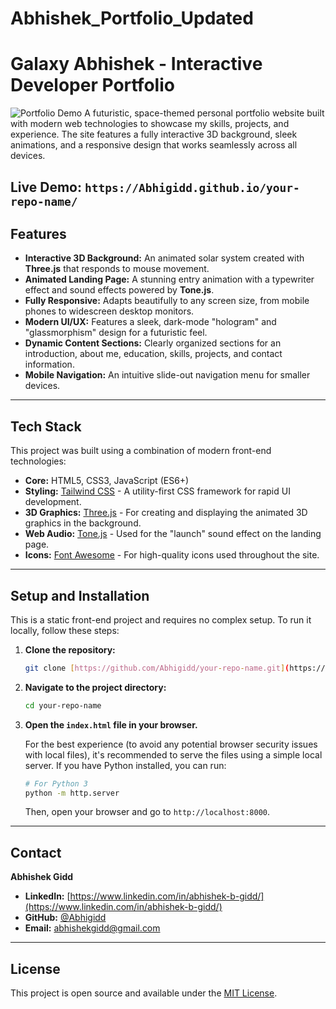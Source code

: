# Abhishek_Portfolio_Updated

#  Galaxy Abhishek - Interactive Developer Portfolio

![Portfolio Demo](https://placehold.co/800x400/10101b/00ffff?text=Add+a+GIF+of+your+portfolio+here!)
A futuristic, space-themed personal portfolio website built with modern web technologies to showcase my skills, projects, and experience. The site features a fully interactive 3D background, sleek animations, and a responsive design that works seamlessly across all devices.

**Live Demo:** `https://Abhigidd.github.io/your-repo-name/`
---

##  Features

* **Interactive 3D Background:** An animated solar system created with **Three.js** that responds to mouse movement.
* **Animated Landing Page:** A stunning entry animation with a typewriter effect and sound effects powered by **Tone.js**.
* **Fully Responsive:** Adapts beautifully to any screen size, from mobile phones to widescreen desktop monitors.
* **Modern UI/UX:** Features a sleek, dark-mode "hologram" and "glassmorphism" design for a futuristic feel.
* **Dynamic Content Sections:** Clearly organized sections for an introduction, about me, education, skills, projects, and contact information.
* **Mobile Navigation:** An intuitive slide-out navigation menu for smaller devices.

---

##  Tech Stack

This project was built using a combination of modern front-end technologies:

* **Core:** HTML5, CSS3, JavaScript (ES6+)
* **Styling:** [Tailwind CSS](https://tailwindcss.com/) - A utility-first CSS framework for rapid UI development.
* **3D Graphics:** [Three.js](https://threejs.org/) - For creating and displaying the animated 3D graphics in the background.
* **Web Audio:** [Tone.js](https://tonejs.github.io/) - Used for the "launch" sound effect on the landing page.
* **Icons:** [Font Awesome](https://fontawesome.com/) - For high-quality icons used throughout the site.

---

##  Setup and Installation

This is a static front-end project and requires no complex setup. To run it locally, follow these steps:

1.  **Clone the repository:**
    ```sh
    git clone [https://github.com/Abhigidd/your-repo-name.git](https://github.com/Abhigidd/your-repo-name.git)
    ```

2.  **Navigate to the project directory:**
    ```sh
    cd your-repo-name
    ```

3.  **Open the `index.html` file in your browser.**

    For the best experience (to avoid any potential browser security issues with local files), it's recommended to serve the files using a simple local server. If you have Python installed, you can run:
    ```sh
    # For Python 3
    python -m http.server
    ```
    Then, open your browser and go to `http://localhost:8000`.

---

##  Contact

**Abhishek Gidd**

* **LinkedIn:** [https://www.linkedin.com/in/abhishek-b-gidd/](https://www.linkedin.com/in/abhishek-b-gidd/)
* **GitHub:** [@Abhigidd](https://github.com/Abhigidd)
* **Email:** [abhishekgidd@gmail.com](mailto:abhishekgidd@gmail.com)

---

## License

This project is open source and available under the [MIT License](LICENSE).
